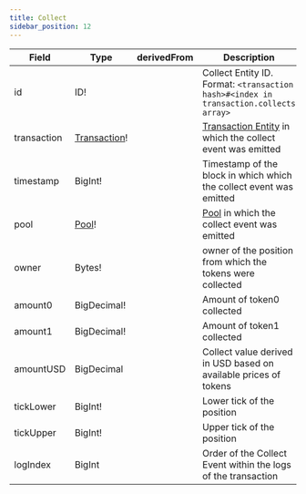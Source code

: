 ```yaml
---
title: Collect
sidebar_position: 12
---
```


|Field|Type|derivedFrom|Description|
|-|-|-|-|
|id | ID! | | Collect Entity ID. Format: `<transaction hash>#<index in transaction.collects array>` |
|transaction | [Transaction](./transaction)! | | [Transaction Entity](./transaction) in which the collect event was emitted |
|timestamp | BigInt! | | Timestamp of the block in which which the collect event was emitted |
|pool | [Pool](./pool)! | | [Pool](./pool) in which the collect event was emitted |
|owner | Bytes! | | owner of the position from which the tokens were collected |
|amount0 | BigDecimal! | | Amount of token0 collected |
|amount1 | BigDecimal! | | Amount of token1 collected |
|amountUSD | BigDecimal | | Collect value derived in USD based on available prices of tokens |
|tickLower | BigInt! | | Lower tick of the position  |
|tickUpper | BigInt! | | Upper tick of the position |
|logIndex | BigInt | | Order of the Collect Event within the logs of the transaction |